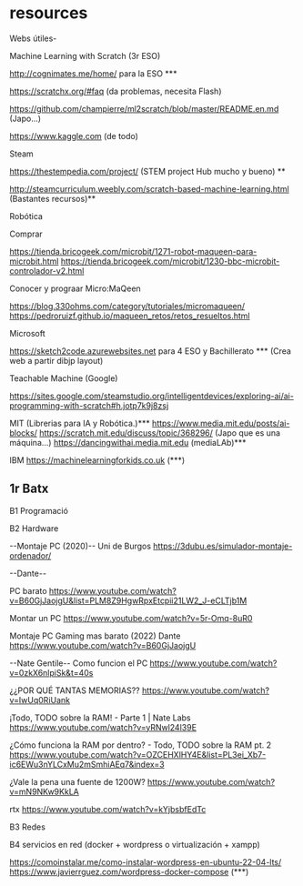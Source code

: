 # resources
Webs útiles- 

Machine Learning with Scratch (3r ESO)

  http://cognimates.me/home/ para la ESO ***
  
  https://scratchx.org/#faq (da problemas, necesita Flash)
  
  https://github.com/champierre/ml2scratch/blob/master/README.en.md (Japo...)
  
  https://www.kaggle.com (de todo)
  
  
  Steam
  
  https://thestempedia.com/project/ (STEM project Hub mucho y bueno) **
  
  http://steamcurriculum.weebly.com/scratch-based-machine-learning.html (Bastantes recursos)**
 
 
 Robótica
 
 Comprar
  
  https://tienda.bricogeek.com/microbit/1271-robot-maqueen-para-microbit.html
  https://tienda.bricogeek.com/microbit/1230-bbc-microbit-controlador-v2.html
 
 Conocer y prograar Micro:MaQeen
 
  https://blog.330ohms.com/category/tutoriales/micromaqueen/
  https://pedroruizf.github.io/maqueen_retos/retos_resueltos.html
  
  Microsoft
  
  https://sketch2code.azurewebsites.net para 4 ESO y Bachillerato *** (Crea web a partir dibjp layout)
  
  Teachable Machine (Google)
  
  https://sites.google.com/steamstudio.org/intelligentdevices/exploring-ai/ai-programming-with-scratch#h.jotp7k9j8zsj
  
  MIT
    (Librerias para IA y Robótica.)***
    https://www.media.mit.edu/posts/ai-blocks/ 
    https://scratch.mit.edu/discuss/topic/368296/ (Japo que es una máquina...)
    https://dancingwithai.media.mit.edu (mediaLAb)***
  
  IBM
  https://machinelearningforkids.co.uk (***)
  
  ## 1r Batx ##
  B1 Programació
  
  B2 Hardware
  
  --Montaje PC (2020)--
Uni de Burgos
https://3dubu.es/simulador-montaje-ordenador/

--Dante--

PC barato
https://www.youtube.com/watch?v=B60GjJaojgU&list=PLM8Z9HgwRpxEtcpii21LW2_J-eCLTjb1M

Montar un PC
https://www.youtube.com/watch?v=5r-Omq-8uR0

Montaje PC Gaming mas barato (2022)
Dante
https://www.youtube.com/watch?v=B60GjJaojgU

--Nate Gentile--
Como funcion el PC
https://www.youtube.com/watch?v=0zkX6nlpiSk&t=40s

¿¿POR QUÉ TANTAS MEMORIAS??
https://www.youtube.com/watch?v=IwUq0RiUank

¡Todo, TODO sobre la RAM! - Parte 1 | Nate Labs
https://www.youtube.com/watch?v=yRNwl24l39E

¿Cómo funciona la RAM por dentro? - Todo, TODO sobre la RAM pt. 2
https://www.youtube.com/watch?v=OZCEHXlHY4E&list=PL3ei_Xb7-ic6EWu3nYLCxMu2mSmhiAEq7&index=3

¿Vale la pena una fuente de 1200W?
https://www.youtube.com/watch?v=mN9NKw9KkLA

rtx
https://www.youtube.com/watch?v=kYjbsbfEdTc


  B3 Redes
  
  B4 servicios en red (docker + wordpress o virtualización + xampp)
  
  https://comoinstalar.me/como-instalar-wordpress-en-ubuntu-22-04-lts/
  https://www.javierrguez.com/wordpress-docker-compose (***)
